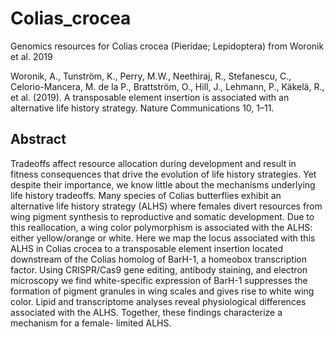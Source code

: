 # Colias_crocea
Genomics resources for Colias crocea (Pieridae; Lepidoptera) from Woronik et al. 2019

Woronik, A., Tunström, K., Perry, M.W., Neethiraj, R., Stefanescu, C., Celorio-Mancera, M. de la P., Brattström, O., Hill, J., Lehmann, P., Käkelä, R., et al. (2019). A transposable element insertion is associated with an alternative life history strategy. Nature Communications 10, 1–11.

## Abstract
Tradeoffs affect resource allocation during development and result in fitness consequences that drive the evolution of life history strategies. Yet despite their importance, we know little about the mechanisms underlying life history tradeoffs. Many species of Colias butterflies exhibit an alternative life history strategy (ALHS) where females divert resources from wing pigment synthesis to reproductive and somatic development. Due to this reallocation, a wing color polymorphism is associated with the ALHS: either yellow/orange or white. Here we map the locus associated with this ALHS in Colias crocea to a transposable element insertion located downstream of the Colias homolog of BarH-1, a homeobox transcription factor. Using CRISPR/Cas9 gene editing, antibody staining, and electron microscopy we find white-specific expression of BarH-1 suppresses the formation of pigment granules in wing scales and gives rise to white wing color. Lipid and transcriptome analyses reveal physiological differences associated with the ALHS. Together, these findings characterize a mechanism for a female- limited ALHS.

